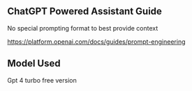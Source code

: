 ## ChatGPT Powered Assistant Guide

 No special prompting format to best provide context

https://platform.openai.com/docs/guides/prompt-engineering

## Model Used

Gpt 4 turbo free version
